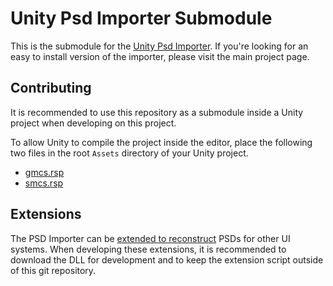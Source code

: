 Unity Psd Importer Submodule
==================

This is the submodule for the [Unity Psd Importer](https://github.com/ChemiKhazi/UnityPsdImporter). If you're looking for an easy to install version of the importer, please visit the main project page.

Contributing
------------

It is recommended to use this repository as a submodule inside a Unity project when developing on this project.

To allow Unity to compile the project inside the editor, place the following two files in the root `Assets` directory of your Unity project.

- [gmcs.rsp](https://raw.githubusercontent.com/ChemiKhazi/UnityPsdImporter/master/PhotoShopFileType/gmcs.rsp)
- [smcs.rsp](https://raw.githubusercontent.com/ChemiKhazi/UnityPsdImporter/master/PhotoShopFileType/smcs.rsp)

Extensions
----------

The PSD Importer can be [extended to reconstruct](Editor/Reconstructor) PSDs for other UI systems. When developing these extensions, it is recommended to download the DLL for development and to keep the extension script outside of this git repository.
